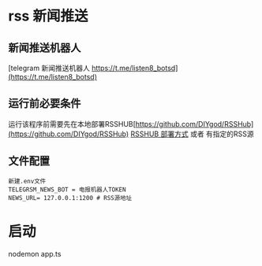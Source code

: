# rss 新闻推送

## 新闻推送机器人
[telegram 新闻推送机器人 https://t.me/listen8_botsd](https://t.me/listen8_botsd)

## 运行前必要条件
运行该程序前需要先在本地部署RSSHUB[https://github.com/DIYgod/RSSHub](https://github.com/DIYgod/RSSHub) 
[RSSHUB 部署方式](https://docs.rsshub.app/zh/install#%E6%89%8B%E5%8A%A8%E9%83%A8%E7%BD%B2)
或者
有指定的RSS源


## 文件配置
```
新建.env文件
TELEGRSM_NEWS_BOT = 电报机器人TOKEN
NEWS_URL= 127.0.0.1:1200 # RSS源地址
```

# 启动
nodemon app.ts
